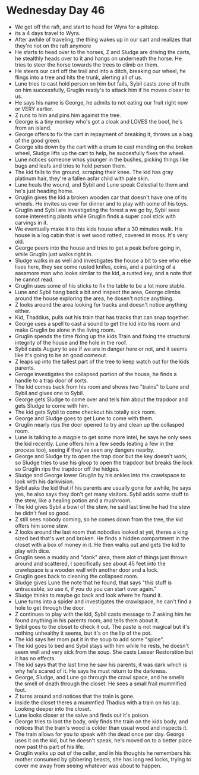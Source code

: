 # Wednesday Day 46

- We get off the raft, and start to head for Wyra for a pitstop.
- its a 4 days travel to Wyra.
- After awhile of traveling, the thing wakes up in our cart and realizes that they're not on the raft anymore
- He starts to head over to the horses, Z and Sludge are driving the carts, he stealthly heads over to it and hangs on underneath the horse. He tries to steer the horse towards the trees to climb on them.
- He steers our cart off the trail and into a ditch, breaking our wheel, he flings into a tree and hits the trunk, alerting all of us.
- Lune tries to cast hold person on him but fails, Sybil casts zone of truth on him successfully, Gruglin ready's to attack him if he moves closer to us.
- He says his name is George, he admits to not eating our fruit right now or VERY earlier.
- Z runs to him and pins him against the tree.
- George is a tiny monkey who's got a cloak and LOVES the boof, he's from an island.
- George offers to fix the cart in repayment of breaking it, throws us a bag of the good green.
- George sits down by the cart with a drum to cast mending on the broken wheel, Sludge lifts up the cart to help, he succesfully fixes the wheel.
- Lune notices someone whos younger in the bushes, picking things like bugs and leafs and tries to hold person them.
- The kid falls to the ground, scraping their knee. The kid has gray platinum hair, they're a fallen asfar child with pale skin.
- Lune heals the wound, and Sybil and Lune speak Celestial to them and he's just heading home.
- Gruglin gives the kid a broken wooden car that doesn't have one of its wheels. He invites us over for dinner and to play with some of his toys.
- Gruglin and Sybil are investigating the forest a we go by, Sybil sees some interesting plants while Gruglin finds a super cool stick with carvings in it.
- We eventually make it to this kids house after a 30 minutes walk. His house is a log cabin that is wet wood rotted, covered in moss. It's very old.
- George peers into the house and tries to get a peak before going in, while Gruglin just walks right in.
- Sludge walks in as well and investigates the house a bit to see who else lives here, they see some rusted knifes, coins, and a painting of a aasamore man who looks similar to the kid, a rusted key, and a note that he cannot read.
- Gruglin uses some of his sticks to fix the table to be a lot more stable.
- Lune and Sybil hang back a bit and inspect the area, George climbs around the house exploring the area, he dosen't notice anything.
- Z looks around the area looking for tracks and doesn't notice anything either.
- Kid, Thaddius, pulls out his train that has tracks that can snap together.
- George uses a spell to cast a sound to get the kid into his room and make Gruglin be alone in the living room.
- Gruglin spends the time fixing up the kids Train and fixing the structural integrity of the house and the hole in the roof.
- Sybil casts Augury to see if we are in danger here or not, and it seems like it's going to be an good comeout.
- Z leaps up into the tallest part of the tree to keep watch out for the kids parents.
- Geroge investigates the collapsed portion of the house, he finds a handle to a trap door of sorts.
- The kid comes back from his room and shows two "trains" to Lune and Sybil and gives one to Sybil.
- George gets Sludge to come over and tells him about the trapdoor and gets Sludge to come with him.
- The kid gets Sybil to come checkout his totally sick room.
- George and Sludge goes to get Lune to come with them.
- Gruglin nearly rips the door opened to try and clean up the collasped room.
- Lune is talking to a magpie to get some more intel, he says he only sees the kid recently. Lune offers him a few seeds (eating a few in the process too), seeing if they've seen any dangers nearby.
- George and Sludge try to open the trap door but the key doesn't work, so Sludge tries to use his gloop to open the trapdoor but breaks the lock so Gruglin rips the trapdoor off the hidges.
- Sludge and George lower Gruglin by his ankles into the crawlspace to look with his darkvision.
- Sybil asks the kid that if his parents are usually gone for awhile, he says yes, he also says they don't get many visitors. Sybil adds some stuff to the stew, like a healing potion and a mushroom.
- The kid gives Sybil a bowl of the stew, he said last time he had the stew he didn't feel so good.
- Z still sees nobody coming, so he comes down from the tree, the kid offers him some stew.
- Z looks around the last room that nobodies looked at yet, theres a king sized bed that's wet and broken. He finds a hidden compartment in the closet with a box of money in it. He then walks out and gets the kid to play with dice.
- Gruglin sees a muddy and "dank" area, there alot of things just thrown around and scattered, I specifically see about 45 feet into the crawlspace is a wooden wall with another door and a lock.
- Gruglin goes back to cleaning the collapsed room.
- Sludge gives Lune the note that he found, that says "this stuff is untraceable, so use it, if you do you can start over again."
-  Sludge thinks to maybe go back and look where he found it.
-  Lune turns into a spider and investigates the crawlspace, he can't find a hole to get through the door.
- Z continues to play with the kid, Sybil casts message to Z asking him he found anything in his parents room, and tells them about it.
- Sybil goes to the closet to check it out. The paste is not magical but it's nothing unhealthy it seems, but it's on the lip of the pot.
- The kid says her mom put it in the soup to add some "spice".
- The kid goes to bed and Sybil stays with him while he rests, he doesn't seem well and very sick from the soup. She casts Lesser Restoration but it has no effects.
- The kid says that the last time he saw his parents, it was dark which is why he's scared of it. He says he must return to the darkness.
- George, Sludge, and Lune go through the crawl space, and he smells the smell of death through the closet. He sees a small frail mummified foot.
- Z turns around and notices that the train is gone.
- Inside the closet theres a mummfied Thadius with a train on his lap. Looking deeper into the closet.
- Lune looks closer at the salve and finds out it's poison.
- George tries to loot the body, only finds the train on the kids body, and notices that the train's wood is colder than usual wood and inspects it.
- The train allows for you to speak with the dead once per day. George uses it on the kid, but he doesn't speak, he's moved on to a better place now past this part of his life.
- Gruglin walks up out of the cellar, and in his thoughts he remembers his mother consumed by gibbering beasts, she has long red locks, trying to cover me away from seeing whatever was about to happen.